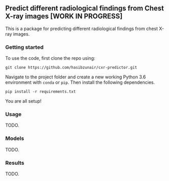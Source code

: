 ## Predict different radiological findings from Chest X-ray images [WORK IN PROGRESS]

This is a package for predicting different radiological findings from chest X-ray images.

### Getting started

To use the code, first clone the repo using:
```
git clone https://github.com/hasibzunair/cxr-predictor.git
```

Navigate to the project folder and create a new working Python 3.6 environment with `conda` or `pip`. Then install the following dependencies. 

```
pip install -r requirements.txt
```

You are all setup!

### Usage
TODO.

### Models
TODO.

### Results
TODO.



